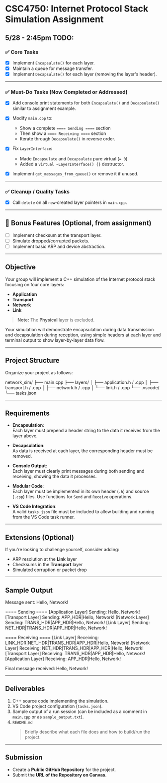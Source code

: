 # CSC4750: Internet Protocol Stack Simulation Assignment

## 5/28 - 2:45pm TODO: 

### ✅ Core Tasks

* [x] Implement `Encapsulate()` for each layer.
* [x] Maintain a queue for message transfer.
* [x] Implement `Decapsulate()` for each layer (removing the layer's header).

---

### ✅ Must-Do Tasks (Now Completed or Addressed)

* [x] Add console print statements for both `Encapsulate()` and `Decapsulate()` similar to assignment example.
* [x] Modify `main.cpp` to:

  * Show a complete `==== Sending ====` section
  * Then show a `==== Receiving ====` section
  * Iterate through `Decapsulate()` in reverse order.
* [x] Fix `LayerInterface`:

  * Made `Encapsulate` and `Decapsulate` pure virtual (`= 0`)
  * Added a `virtual ~LayerInterface() {}` destructor.
* [x] Implement `get_messages_from_queue()` or remove it if unused.

---

### ✅ Cleanup / Quality Tasks

* [x] Call `delete` on all `new`-created layer pointers in `main.cpp`.

---

## 📌 Bonus Features (Optional, from assignment)

* [ ] Implement checksum at the transport layer.
* [ ] Simulate dropped/corrupted packets.
* [ ] Implement basic ARP and device abstraction.

---

## Objective

Your group will implement a C++ simulation of the Internet protocol stack focusing on four core layers:  
- **Application**  
- **Transport**  
- **Network**  
- **Link**  

> **Note:** The **Physical** layer is excluded.

Your simulation will demonstrate encapsulation during data transmission and decapsulation during reception, using simple headers at each layer and terminal output to show layer-by-layer data flow.

---

## Project Structure

Organize your project as follows:


network_sim/
├── main.cpp
├── layers/
│   ├── application.h / .cpp
│   ├── transport.h / .cpp
│   ├── network.h / .cpp
│   └── link.h / .cpp
└── .vscode/
└── tasks.json

---

## Requirements

- **Encapsulation**:  
  Each layer must prepend a header string to the data it receives from the layer above.

- **Decapsulation**:  
  As data is received at each layer, the corresponding header must be removed.

- **Console Output**:  
  Each layer must clearly print messages during both sending and receiving, showing the data it processes.

- **Modular Code**:  
  Each layer must be implemented in its own header (`.h`) and source (`.cpp`) files. Use functions for `Send` and `Receive` operations.

- **VS Code Integration**:  
  A valid `tasks.json` file must be included to allow building and running from the VS Code task runner.

---

## Extensions (Optional)

If you're looking to challenge yourself, consider adding:

- ARP resolution at the **Link** layer  
- Checksums in the **Transport** layer  
- Simulated corruption or packet drop

---

## Sample Output

Message sent: Hello, Network!

==== Sending ====
[Application Layer] Sending: Hello, Network!
[Transport Layer] Sending: APP_HDR|Hello, Network!
[Network Layer] Sending: TRANS_HDR|APP_HDR|Hello, Network!
[Link Layer] Sending: NET_HDR|TRANS_HDR|APP_HDR|Hello, Network!

==== Receiving ====
[Link Layer] Receiving: LINK_HDR|NET_HDR|TRANS_HDR|APP_HDR|Hello, Network!
[Network Layer] Receiving: NET_HDR|TRANS_HDR|APP_HDR|Hello, Network!
[Transport Layer] Receiving: TRANS_HDR|APP_HDR|Hello, Network!
[Application Layer] Receiving: APP_HDR|Hello, Network!

Final message received: Hello, Network!

---

## Deliverables

1. C++ source code implementing the simulation.
2. VS Code project configuration (`tasks.json`).
3. Sample output of a run session (can be included as a comment in `main.cpp` or as `sample_output.txt`).
4. `README.md`  
   > Briefly describe what each file does and how to build/run the project.

---

## Submission

- Create a **Public GitHub Repository** for the project.
- Submit the **URL of the Repository on Canvas**.